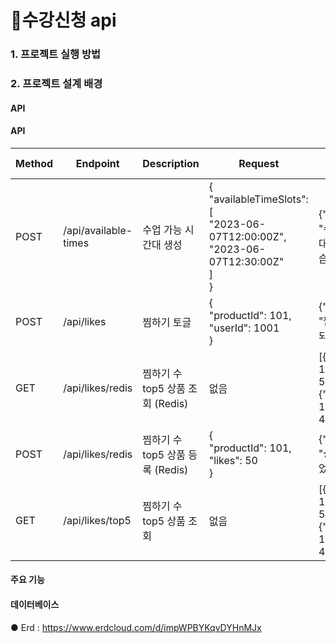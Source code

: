# 🛒수강신청 api

### 1. 프로젝트 실행 방법

### 2. 프로젝트 설계 배경
#### API
#### API

| Method | Endpoint               | Description                     | Request              | Response Example                    |
|--------|------------------------|---------------------------------|----------------------|-------------------------------------|
| POST   | /api/available-times    | 수업 가능 시간대 생성         | {<br>  "availableTimeSlots": [<br>    "2023-06-07T12:00:00Z",<br>    "2023-06-07T12:30:00Z"<br>  ]<br>} | {"message": "수업 가능 시간대가 생성되었습니다."} |
| POST   | /api/likes             | 찜하기 토글                   | {<br>  "productId": 101,<br>  "userId": 1001<br>} | {"message": "찜 상태가 변경되었습니다."} |
| GET    | /api/likes/redis       | 찜하기 수 top5 상품 조회 (Redis) | 없음                  | [{"productId": 101, "likes": 50}, {"productId": 102, "likes": 45}] |
| POST   | /api/likes/redis       | 찜하기 수 top5 상품 등록 (Redis) | {<br>  "productId": 101,<br>  "likes": 50<br>} | {"message": "상품이 등록되었습니다."} |
| GET    | /api/likes/top5        | 찜하기 수 top5 상품 조회     | 없음                  | [{"productId": 101, "likes": 50}, {"productId": 102, "likes": 45}] |


#### 주요 기능
#### 데이터베이스
● Erd : https://www.erdcloud.com/d/impWPBYKqvDYHnMJx
